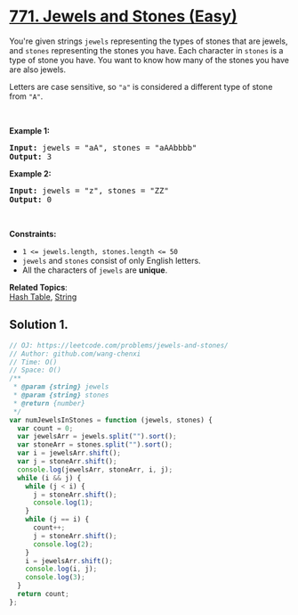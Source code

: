# [771. Jewels and Stones (Easy)](https://leetcode.com/problems/jewels-and-stones/)

<p>You're given strings <code>jewels</code> representing the types of stones that are jewels, and <code>stones</code> representing the stones you have. Each character in <code>stones</code> is a type of stone you have. You want to know how many of the stones you have are also jewels.</p>

<p>Letters are case sensitive, so <code>"a"</code> is considered a different type of stone from <code>"A"</code>.</p>

<p>&nbsp;</p>
<p><strong>Example 1:</strong></p>
<pre><strong>Input:</strong> jewels = "aA", stones = "aAAbbbb"
<strong>Output:</strong> 3
</pre><p><strong>Example 2:</strong></p>
<pre><strong>Input:</strong> jewels = "z", stones = "ZZ"
<strong>Output:</strong> 0
</pre>
<p>&nbsp;</p>
<p><strong>Constraints:</strong></p>

<ul>
	<li><code>1 &lt;=&nbsp;jewels.length, stones.length &lt;= 50</code></li>
	<li><code>jewels</code> and <code>stones</code> consist of only English letters.</li>
	<li>All the characters of&nbsp;<code>jewels</code> are <strong>unique</strong>.</li>
</ul>

**Related Topics**:  
[Hash Table](https://leetcode.com/tag/hash-table/), [String](https://leetcode.com/tag/string/)

## Solution 1.

```js
// OJ: https://leetcode.com/problems/jewels-and-stones/
// Author: github.com/wang-chenxi
// Time: O()
// Space: O()
/**
 * @param {string} jewels
 * @param {string} stones
 * @return {number}
 */
var numJewelsInStones = function (jewels, stones) {
  var count = 0;
  var jewelsArr = jewels.split("").sort();
  var stoneArr = stones.split("").sort();
  var i = jewelsArr.shift();
  var j = stoneArr.shift();
  console.log(jewelsArr, stoneArr, i, j);
  while (i && j) {
    while (j < i) {
      j = stoneArr.shift();
      console.log(1);
    }
    while (j == i) {
      count++;
      j = stoneArr.shift();
      console.log(2);
    }
    i = jewelsArr.shift();
    console.log(i, j);
    console.log(3);
  }
  return count;
};
```
